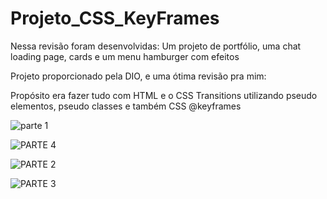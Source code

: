 # Projeto_CSS_KeyFrames
Nessa revisão foram desenvolvidas: Um projeto de portfólio, uma chat loading page, cards e um menu hamburger com efeitos 

Projeto proporcionado pela DIO, e uma ótima revisão pra mim: 

Propósito  era fazer tudo com HTML e o CSS Transitions utilizando pseudo elementos, pseudo classes e também CSS @keyframes


![parte 1](https://user-images.githubusercontent.com/95774203/174191155-d96bb4df-fee1-4ef5-9874-ac61e05292b9.png)

![PARTE 4](https://user-images.githubusercontent.com/95774203/174191161-f359e75c-b4ca-4ae8-9a89-e2b2b1ea7851.png)

![PARTE 2](https://user-images.githubusercontent.com/95774203/174191157-2409c162-e058-4701-a0ae-7ca8d82ff7c1.png)

![PARTE 3](https://user-images.githubusercontent.com/95774203/174191160-6a746650-4fbc-4342-a53e-503c1e2caa2f.png)
